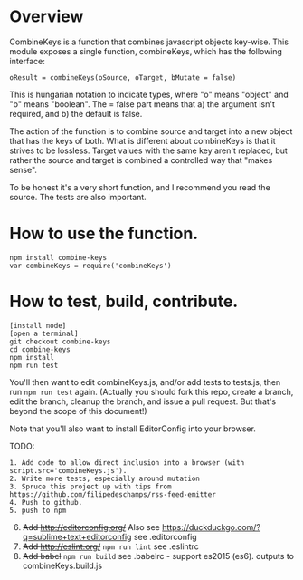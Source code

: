 # Overview

CombineKeys is a function that combines javascript objects key-wise. This module exposes a single function, combineKeys, which has the following interface:

	oResult = combineKeys(oSource, oTarget, bMutate = false)

This is hungarian notation to indicate types, where "o" means "object" and "b" means "boolean". The = false part means that a) the argument isn't required, and b) the default is false.

The action of the function is to combine source and target into a new object that has the keys of both. What is different about combineKeys is that it strives to be lossless. Target values with the same key aren't replaced, but rather the source and target is combined a controlled way that "makes sense".

To be honest it's a very short function, and I recommend you read the source. The tests are also important.

# How to use the function.

	npm install combine-keys
	var combineKeys = require('combineKeys')

# How to test, build, contribute.

	[install node]
	[open a terminal]
	git checkout combine-keys
	cd combine-keys
	npm install
	npm run test

You'll then want to edit combineKeys.js, and/or add tests to tests.js, then run `npm run test` again. (Actually you should fork this repo, create a branch, edit the branch, cleanup the branch, and issue a pull request. But that's beyond the scope of this document!)

Note that you'll also want to install EditorConfig into your browser.

TODO:

	1. Add code to allow direct inclusion into a browser (with script.src='combineKeys.js').
	2. Write more tests, especially around mutation
	3. Spruce this project up with tips from https://github.com/filipedeschamps/rss-feed-emitter
	4. Push to github.
	5. push to npm
  6. <s>Add http://editorconfig.org/</s> Also see https://duckduckgo.com/?q=sublime+text+editorconfig see .editorconfig
  7. <s>Add http://eslint.org/</s> `npm run lint` see .eslintrc
  8. <s>Add babel</s> `npm run build` see .babelrc - support es2015 (es6). outputs to combineKeys.build.js
